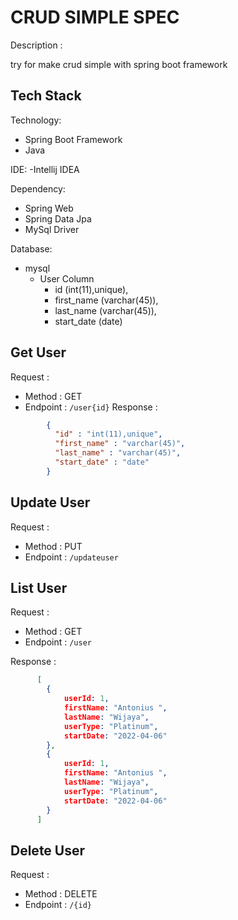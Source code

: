 # CRUD SIMPLE SPEC
Description :

try for make crud simple with spring boot framework
## Tech Stack
Technology: 
- Spring Boot Framework
- Java

IDE:
-Intellij IDEA

Dependency:
- Spring Web
- Spring Data Jpa
- MySql Driver

Database:
- mysql 
    - User Column
      - id (int(11),unique),
      - first_name (varchar(45)),
      - last_name (varchar(45)),
      - start_date (date)


## Get User
Request :
- Method : GET
- Endpoint : `/user{id}`
Response :
```json 
        {
          "id" : "int(11),unique",
          "first_name" : "varchar(45)",
          "last_name" : "varchar(45)",
          "start_date" : "date"
        }
```

## Update User
Request :
- Method : PUT
- Endpoint : `/updateuser`

## List User
Request :
- Method : GET
- Endpoint : `/user`
    
Response :
```json 
      [
        {
            userId: 1,
            firstName: "Antonius ",
            lastName: "Wijaya",
            userType: "Platinum",
            startDate: "2022-04-06"
        },
        {
            userId: 1,
            firstName: "Antonius ",
            lastName: "Wijaya",
            userType: "Platinum",
            startDate: "2022-04-06"
        }
      ]

```

## Delete User
Request :
- Method : DELETE
- Endpoint : `/{id}`